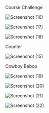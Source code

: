 Course Challenge

![Screenshot (16)](https://github.com/Jana-Khaled/Mini-Websites/assets/162918458/4b1b8855-7bd8-44c0-bfc6-8fafd4534209)

![Screenshot (17)](https://github.com/Jana-Khaled/Mini-Websites/assets/162918458/097675da-a286-4a77-b252-3a03adfcf6fd)

![Screenshot (18)](https://github.com/Jana-Khaled/Mini-Websites/assets/162918458/a3b46fa3-6145-4646-80e9-b75a33859f49)






Counter

![Screenshot (15)](https://github.com/Jana-Khaled/Mini-Websites/assets/162918458/4e102bea-b752-4786-a8c2-2fe89c06da73)







Cowboy Bebop

![Screenshot (19)](https://github.com/Jana-Khaled/Mini-Websites/assets/162918458/a60f171e-2ce8-4e62-9170-8f7580c76894)

![Screenshot (20)](https://github.com/Jana-Khaled/Mini-Websites/assets/162918458/a3f9912f-3f33-48fa-8dc1-69f0c8548cf2)

![Screenshot (21)](https://github.com/Jana-Khaled/Mini-Websites/assets/162918458/7c70748c-4b52-4f17-84b6-e6a9deef794a)

![Screenshot (22)](https://github.com/Jana-Khaled/Mini-Websites/assets/162918458/a69acbf2-c3c7-460a-b18d-dfd49806460d)
